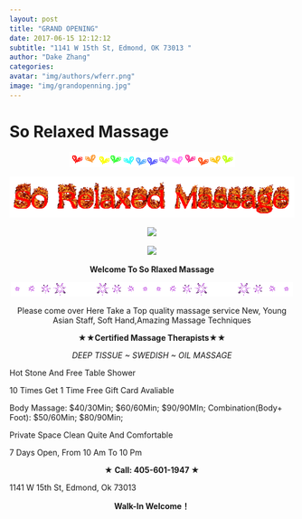 ```yaml
---
layout: post
title: "GRAND OPENING"
date: 2017-06-15 12:12:12 
subtitle: "1141 W 15th St, Edmond, OK 73013 "
author: "Dake Zhang"
categories:
avatar: "img/authors/wferr.png"
image: "img/grandopenning.jpg"
---
```


# So Relaxed Massage 
<p align="center"><img src="img/post/grandopenning/2.gif" /></p>
<p align="center"><img src="img/post/grandopenning/title.gif" /></p>
<p align="center"><img src="img/post/grandopenning/1.gif" /></p>
<p align="center"><img src="img/post/grandopenning/2.png" /></p>
<p align="center"><strong>Welcome To So Rlaxed Massage</strong></p>

<p align="center"><img src="img/post/grandopenning/3.gif" /></p>
<p align="center">Please come over Here Take a Top quality massage service 
New, Young Asian Staff, Soft Hand,Amazing Massage Techniques </p>

<p align="center"><strong>★★Certified Massage Therapists★★</strong></p>

<p align="center"><i>DEEP TISSUE ~ SWEDISH ~ OIL MASSAGE </i></p>
 
Hot Stone And Free Table Shower

10 Times Get 1 Time Free 
Gift Card Avaliable

Body Massage: $40/30Min; $60/60Min; $90/90MIn; 
Combination(Body+ Foot): $50/60Min; $80/90Min;

Private Space Clean Quite And Comfortable

7 Days Open, From 10 Am To 10 Pm 

<p align="center"><strong>★ Call: 405-601-1947 ★</strong></p>

1141 W 15th St, Edmond, Ok 73013 

<p align="center"><strong> Walk-In Welcome！</strong></p>

